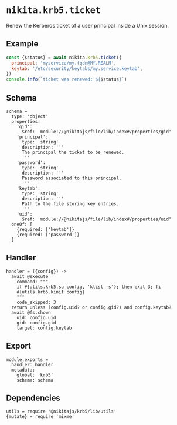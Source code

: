 
# `nikita.krb5.ticket`

Renew the Kerberos ticket of a user principal inside a Unix session.

## Example

```js
const {$status} = await nikita.krb5.ticket({
  principal: 'myservice/my.fqdn@MY.REALM',
  keytab: '/etc/security/keytabs/my.service.keytab',
})
console.info(`ticket was renewed: ${$status}`)
```

## Schema

    schema =
      type: 'object'
      properties:
        'gid':
          $ref: 'module://@nikitajs/file/lib/index#/properties/gid'
        'principal':
          type: 'string'
          description: '''
          The principal the ticket to be renewed.
          '''
        'password':
          type: 'string'
          description: '''
          Password associated to this principal.
          '''
        'keytab':
          type: 'string'
          description: '''
          Path to the file storing key entries.
          '''
        'uid':
          $ref: 'module://@nikitajs/file/lib/index#/properties/uid'
      oneOf: [
        {required: ['keytab']}
        {required: ['password']}
      ]

## Handler

    handler = ({config}) ->
      await @execute
        command: """
        if #{utils.krb5.su config, 'klist -s'}; then exit 3; fi
        #{utils.krb5.kinit config}
        """
        code_skipped: 3
      return unless (config.uid? or config.gid?) and config.keytab?
      await @fs.chown
        uid: config.uid
        gid: config.gid
        target: config.keytab

## Export

    module.exports =
      handler: handler
      metadata:
        global: 'krb5'
        schema: schema

## Dependencies

    utils = require '@nikitajs/krb5/lib/utils'
    {mutate} = require 'mixme'
